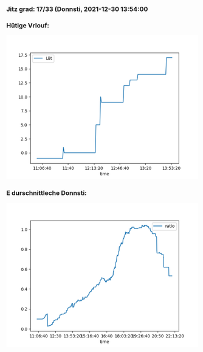 ### Jitz grad: 17/33 (Donnsti, 2021-12-30 13:54:00

### Hütige Vrlouf:
![Graph](Today.png)

### E durschnittleche Donnsti:
![Graph](Donnsti.png)